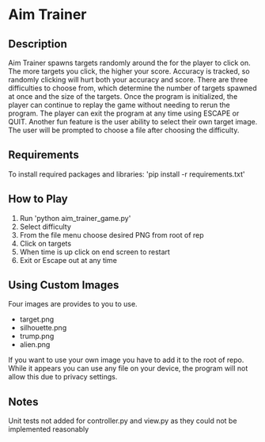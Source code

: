 # Aim Trainer

## Description
Aim Trainer spawns targets randomly around the for the player to click on. The more targets you click, the higher your score. Accuracy is tracked, so randomly clicking will hurt both your accuracy and score. There are three difficulties to choose from, which determine the number of targets spawned at once and the size of the targets. Once the program is initialized, the player can continue to replay the game without needing to rerun the program. The player can exit the program at any time using ESCAPE or QUIT. Another fun feature is the user ability to select their own target image. The user will be prompted to choose a file after choosing the difficulty.

## Requirements
To install required packages and libraries: 'pip install -r requirements.txt'

## How to Play
1. Run 'python aim_trainer_game.py'
2. Select difficulty
3. From the file menu choose desired PNG from root of rep
4. Click on targets
5. When time is up click on end screen to restart
6. Exit or Escape out at any time

## Using Custom Images
Four images are provides to you to use.
- target.png
- silhouette.png
- trump.png
- alien.png

If you want to use your own image you have to add it to the root of repo. While it appears you can use any file on your device, the program will not allow this due to privacy settings.

## Notes
Unit tests not added for controller.py and view.py as they could not be implemented reasonably
